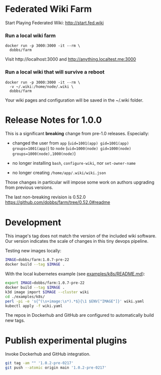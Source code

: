 # Federated Wiki Farm

Start Playing Federated Wiki: http://start.fed.wiki

### Run a local wiki farm

    docker run -p 3000:3000 -it --rm \
      dobbs/farm

Visit http://localhost:3000 and http://anything.localtest.me:3000

### Run a local wiki that will survive a reboot

    docker run -p 3000:3000 -it --rm \
      -v ~/.wiki:/home/node/.wiki \
      dobbs/farm

Your wiki pages and configuration will be saved in the ~/.wiki folder.

# Release Notes for 1.0.0

This is a significant **breaking** change from pre-1.0 releases. Especially:

* changed the user from `app` (`uid=1001(app) gid=1001(app) groups=1001(app)`)
  to `node` (`uid=1000(node) gid=1000(node) groups=1000(node),1000(node)`)

* no longer installing `bash`, `configure-wiki`, nor `set-owner-name`

* no longer creating `/home/app/.wiki/wiki.json`

Those changes in particular will impose some work on authors upgrading
from previous versions.

The last non-breaking revision is 0.52.0 https://github.com/dobbs/farm/tree/0.52.0#readme

# Development

This image's tag does not match the version of the included wiki
software. Our version indicates the scale of changes in this tiny
devops pipeline.

Testing new images locally:

``` bash
IMAGE=dobbs/farm:1.0.7-pre-22
docker build --tag $IMAGE .
```

With the local kubernetes example (see [examples/k8s/README.md](./examples/k8s/README.md)):

``` bash
export IMAGE=dobbs/farm:1.0.7-pre-22
docker build --tag $IMAGE .
k3d image import $IMAGE --cluster wiki
cd ./examples/k8s/
perl -pi -e 's{^(\s+image:\s*).*$}{\1 $ENV["IMAGE"]}' wiki.yaml
kubectl apply -f wiki.yaml
```

The repos in Dockerhub and GitHub are configured to automatically build new tags.

# Publish experimental plugins

Invoke Dockerhub and GitHub integration.
``` bash
git tag -am "" '1.0.2-pre-0217'
git push --atomic origin main '1.0.2-pre-0217'
```
